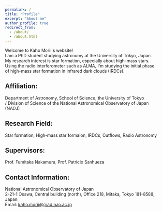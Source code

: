```yaml
---
permalink: /
title: "Profile"
excerpt: "About me"
author_profile: true
redirect_from: 
  - /about/
  - /about.html
---
```

Welcome to Kaho Morii's website! <br>
I am a PhD student studying astronomy at the University of Tokyo, Japan. 
<br>
My research interest is star formation, especially about high-mass stars. 
Using the radio interferometer such as ALMA, I'm studying the initial phase of high-mass star formation in infrared dark clouds (IRDCs). 

## Affiliation: 

Department of Astronomy, School of Science, the University of Tokyo 
<br>
/ Division of Science of the National Astronomical Observatory of Japan (NAOJ)


## Research Field: 
Star formation, High-mass star formaion, IRDCs, Outflows, Radio Astronomy

## Supervisors:
Prof. Fumitaka Nakamura, Prof. Patricio Sanhueza

## Contact Information:
National Astronomical Observatory of Japan
<br>
2-21-1 Osawa, Central building (north), Office 218, Mitaka, Tokyo 181-8588, Japan
<br>
Email: kaho.morii@grad.nao.ac.jp
